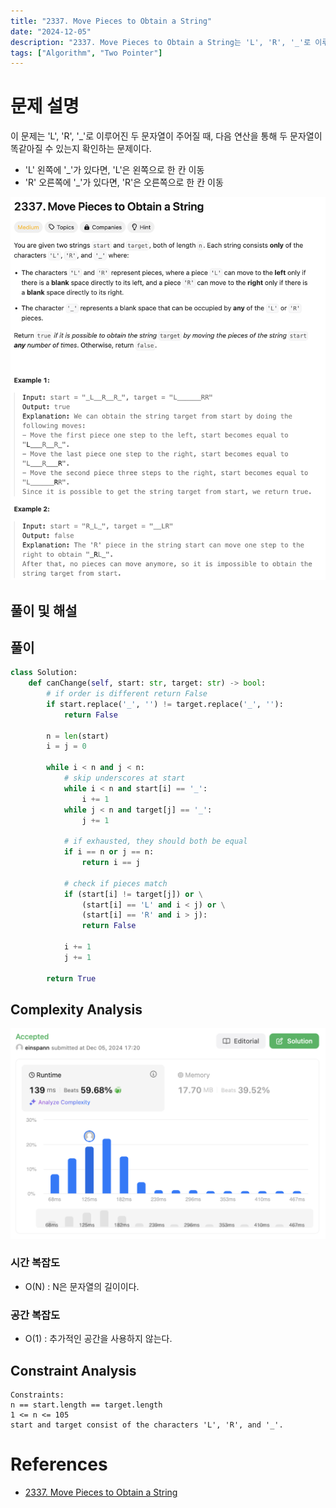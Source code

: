 ```yaml
---
title: "2337. Move Pieces to Obtain a String"
date: "2024-12-05"
description: "2337. Move Pieces to Obtain a String는 'L', 'R', '_'로 이루어진 두 문자열이 주어질 때, 다음 연산을 통해 두 문자열이 똑같아질 수 있는지 확인하는 문제이다."
tags: ["Algorithm", "Two Pointer"]
---
```


# 문제 설명
이 문제는 'L', 'R', '_'로 이루어진 두 문자열이 주어질 때, 다음 연산을 통해 두 문자열이 똑같아질 수 있는지 확인하는 문제이다.

- 'L' 왼쪽에 '_'가 있다면, 'L'은 왼쪽으로 한 칸 이동
- 'R' 오른쪽에 '_'가 있다면, 'R'은 오른쪽으로 한 칸 이동

![2337](../../../images/LEET/2337/2337.png)

## 풀이 및 해설

## 풀이
```python
class Solution:
    def canChange(self, start: str, target: str) -> bool:
        # if order is different return False
        if start.replace('_', '') != target.replace('_', ''):
            return False
        
        n = len(start)
        i = j = 0

        while i < n and j < n:
            # skip underscores at start
            while i < n and start[i] == '_':
                i += 1
            while j < n and target[j] == '_':
                j += 1
            
            # if exhausted, they should both be equal
            if i == n or j == n:
                return i == j
            
            # check if pieces match 
            if (start[i] != target[j]) or \
                (start[i] == 'L' and i < j) or \
                (start[i] == 'R' and i > j):
                return False
            
            i += 1
            j += 1
        
        return True
```

## Complexity Analysis
![tc](../../../images/LEET/2337/tc.png)

### 시간 복잡도
- O(N) : N은 문자열의 길이이다.

### 공간 복잡도
- O(1) : 추가적인 공간을 사용하지 않는다.

## Constraint Analysis
```
Constraints:
n == start.length == target.length
1 <= n <= 105
start and target consist of the characters 'L', 'R', and '_'.
```

# References
- [2337. Move Pieces to Obtain a String](https://leetcode.com/problems/move-pieces-to-obtain-a-string/)